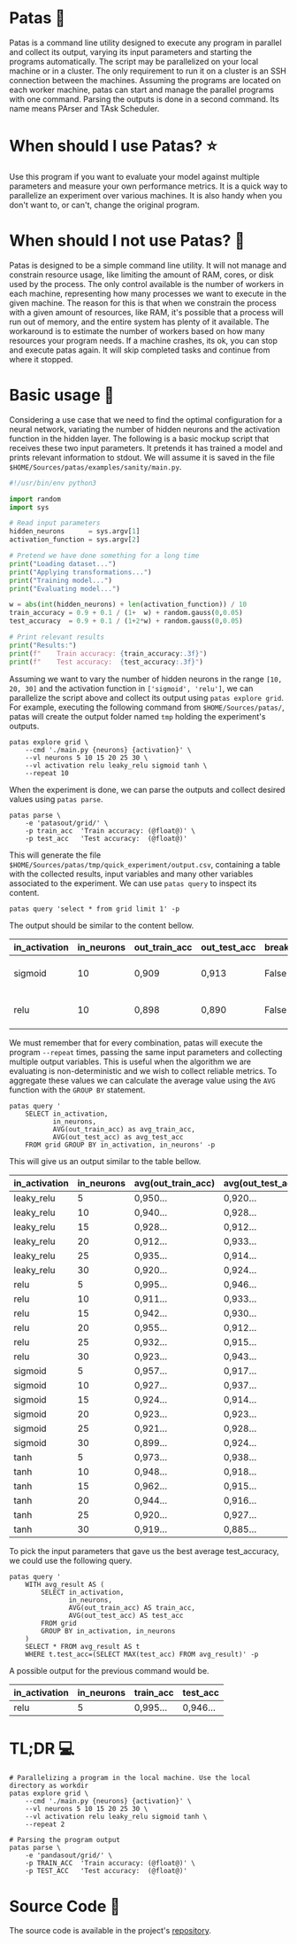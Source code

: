 # Patas 🐾

Patas is a command line utility designed to execute any program in parallel and collect its output, varying its input parameters and starting the programs automatically. The script may be parallelized on your local machine or in a cluster. The only requirement to run it on a cluster is an SSH connection between the machines. Assuming the programs are located on each worker machine, patas can start and manage the parallel programs with one command. Parsing the outputs is done in a second command. Its name means PArser and TAsk Scheduler.

# When should I use Patas? ⭐

Use this program if you want to evaluate your model against multiple parameters and measure your own performance metrics. It is a quick way to parallelize an experiment over various machines. It is also handy when you don't want to, or can't, change the original program.

# When should I not use Patas? 🚧

Patas is designed to be a simple command line utility. It will not manage and constrain resource usage, like limiting the amount of RAM, cores, or disk used by the process. The only control available is the number of workers in each machine, representing how many processes we want to execute in the given machine. The reason for this is that when we constrain the process with a given amount of resources, like RAM, it's possible that a process will run out of memory, and the entire system has plenty of it available. The workaround is to estimate the number of workers based on how many resources your program needs. If a machine crashes, its ok, you can stop and execute patas again. It will skip completed tasks and continue from where it stopped.

# Basic usage 🐣

Considering a use case that we need to find the optimal configuration for a neural network, variating the number of hidden neurons and the activation function in the hidden layer. The following is a basic mockup script that receives these two input parameters. It pretends it has trained a model and prints relevant information to stdout. We will assume it is saved in the file `$HOME/Sources/patas/examples/sanity/main.py`.

```python
#!/usr/bin/env python3

import random
import sys

# Read input parameters
hidden_neurons      = sys.argv[1]
activation_function = sys.argv[2]

# Pretend we have done something for a long time
print("Loading dataset...")
print("Applying transformations...")
print("Training model...")
print("Evaluating model...")

w = abs(int(hidden_neurons) + len(activation_function)) / 10
train_accuracy = 0.9 + 0.1 / (1+  w) + random.gauss(0,0.05)
test_accuracy  = 0.9 + 0.1 / (1+2*w) + random.gauss(0,0.05)

# Print relevant results
print("Results:")
print(f"    Train accuracy: {train_accuracy:.3f}")
print(f"    Test accuracy:  {test_accuracy:.3f}")
```

Assuming we want to vary the number of hidden neurons in the range `[10, 20, 30]` and the activation function in `['sigmoid', 'relu']`, we can parallelize the script above and collect its output using `patas explore grid`. For example, executing the following command from `$HOME/Sources/patas/`, patas will create the output folder named `tmp` holding the experiment's outputs.

```shell
patas explore grid \
    --cmd './main.py {neurons} {activation}' \
    --vl neurons 5 10 15 20 25 30 \
    --vl activation relu leaky_relu sigmoid tanh \
    --repeat 10
```

When the experiment is done, we can parse the outputs and collect desired values using `patas parse`.

```shell
patas parse \
    -e 'patasout/grid/' \
    -p train_acc  'Train accuracy: (@float@)' \
    -p test_acc   'Test accuracy:  (@float@)'
```

This will generate the file `$HOME/Sources/patas/tmp/quick_experiment/output.csv`, containing a table with the collected results, input variables and many other variables associated to the experiment. We can use `patas query` to inspect its content.

```shell
patas query 'select * from grid limit 1' -p
```

The output should be similar to the content bellow.

| in_activation | in_neurons | out_train_acc | out_test_acc | break_id | task_id | repeat_id | combination_id | experiment_id | experiment_name | duration |          started_at |            ended_at | tries | max_tries | cluster_id | cluster_name | node_id | node_name | worker_id | output_dir                                                 | work_dir                                  |
| ------------- | ---------- | ------------- | ------------ | -------- | ------- | --------- | -------------- | ------------- | --------------- | -------- | ------------------- | ------------------- | ----- | --------- | ---------- | ------------ | ------- | --------- | --------- | ---------------------------------------------------------- | ----------------------------------------- |
| sigmoid       |         10 |         0,909 |        0,913 |    False |      64 |         4 |              6 |         False | grid            |   0,032… | 2023-05-10 14:58:09 | 2023-05-10 14:58:09 |  True |         3 |      False | cluster      |   False | localhost |        44 | /home/diego/Sources/patas/examples/sanity/patasout/grid/64 | /home/diego/Sources/patas/examples/sanity |
| relu          |         10 |         0,898 |        0,890 |    False |      41 |         1 |              4 |         False | grid            |   0,033… | 2023-05-10 14:58:09 | 2023-05-10 14:58:09 |  True |         3 |      False | cluster      |   False | localhost |        21 | /home/diego/Sources/patas/examples/sanity/patasout/grid/41 | /home/diego/Sources/patas/examples/sanity |

We must remember that for every combination, patas will execute the program `--repeat` times, passing the same input parameters and collecting multiple output variables. This is useful when the algorithm we are evaluating is non-deterministic and we wish to collect reliable metrics. To aggregate these values we can calculate the average value using the `AVG` function with the `GROUP BY` statement.

```shell
patas query '
    SELECT in_activation, 
           in_neurons, 
           AVG(out_train_acc) as avg_train_acc, 
           AVG(out_test_acc) as avg_test_acc
    FROM grid GROUP BY in_activation, in_neurons' -p
```

This will give us an output similar to the table bellow.

| in_activation | in_neurons | avg(out_train_acc) | avg(out_test_acc) |
| ------------- | ---------- | ------------------ | ----------------- |
| leaky_relu    |          5 |             0,950… |            0,920… |
| leaky_relu    |         10 |             0,940… |            0,928… |
| leaky_relu    |         15 |             0,928… |            0,912… |
| leaky_relu    |         20 |             0,912… |            0,933… |
| leaky_relu    |         25 |             0,935… |            0,914… |
| leaky_relu    |         30 |             0,920… |            0,924… |
| relu          |          5 |             0,995… |            0,946… |
| relu          |         10 |             0,911… |            0,933… |
| relu          |         15 |             0,942… |            0,930… |
| relu          |         20 |             0,955… |            0,912… |
| relu          |         25 |             0,932… |            0,915… |
| relu          |         30 |             0,923… |            0,943… |
| sigmoid       |          5 |             0,957… |            0,917… |
| sigmoid       |         10 |             0,927… |            0,937… |
| sigmoid       |         15 |             0,924… |            0,914… |
| sigmoid       |         20 |             0,923… |            0,923… |
| sigmoid       |         25 |             0,921… |            0,928… |
| sigmoid       |         30 |             0,899… |            0,924… |
| tanh          |          5 |             0,973… |            0,938… |
| tanh          |         10 |             0,948… |            0,918… |
| tanh          |         15 |             0,962… |            0,915… |
| tanh          |         20 |             0,944… |            0,916… |
| tanh          |         25 |             0,920… |            0,927… |
| tanh          |         30 |             0,919… |            0,885… |


To pick the input parameters that gave us the best average test_accuracy, we could use the following query.

```shell
patas query '
    WITH avg_result AS (
        SELECT in_activation, 
               in_neurons, 
               AVG(out_train_acc) AS train_acc, 
               AVG(out_test_acc) AS test_acc 
        FROM grid 
        GROUP BY in_activation, in_neurons
    )
    SELECT * FROM avg_result AS t 
    WHERE t.test_acc=(SELECT MAX(test_acc) FROM avg_result)' -p
```

A possible output for the previous command would be.

| in_activation | in_neurons | train_acc | test_acc |
| ------------- | ---------- | --------- | -------- |
| relu          |          5 |    0,995… |   0,946… |




# TL;DR 💻

```shell
# Parallelizing a program in the local machine. Use the local directory as workdir
patas explore grid \
    --cmd './main.py {neurons} {activation}' \
    --vl neurons 5 10 15 20 25 30 \
    --vl activation relu leaky_relu sigmoid tanh \
    --repeat 2

# Parsing the program output
patas parse \
    -e 'pandasout/grid/' \
    -p TRAIN_ACC  'Train accuracy: (@float@)' \
    -p TEST_ACC   'Test accuracy:  (@float@)'
```

# Source Code 🎼

The source code is available in the project's [repository](https://github.com/ubuntufps/patas).
